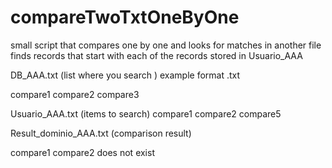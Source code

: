 # compareTwoTxtOneByOne
small script that compares one by one and looks for matches in another file
finds records that start with each of the records stored in Usuario_AAA


DB_AAA.txt (list where you search )
example format .txt

compare1 
compare2
compare3

Usuario_AAA.txt (items to search)
compare1
compare2
compare5


Result_dominio_AAA.txt (comparison result)

compare1 
compare2
does not exist

